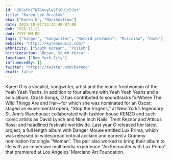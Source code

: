 ```yaml
---
id: "2DJsFKYTKTGovylw2Fj0U1t5Jst"
title: "Karen Lee Orzolek"
aka: ["Karen O", "Marshmallow"]
date: 2021-10-01T13:34:48-07:00
dob: 1978-11-22
dod: YYYY-MM-DD
tags: ["Singer", "Songwriter", "Record producer", "Musician", "Rock"]
website: "https://karenomusic.com/"
ethnicity: ["South Korean", "Polish"]
birthLocation: "Busan, South Korea"
location: ["New York City"]
influencedBy: []
twitter: "https://twitter.com/kareno"
draft: false
---
```


Karen O is a vocalist, songwriter, artist and the iconic frontwoman of the Yeah
Yeah Yeahs. In addition to four albums with Yeah Yeah Yeahs and a solo album,
​Crush Songs​, O has contributed to soundtracks for ​Where The Wild Things Are​
and ​Her​—for which she was nominated for an Oscar; staged an experimental
opera, “Stop the Virgens,” at New York’s legendary St. Ann’s Warehouse;
collaborated with fashion house KENZO and such iconic artists as David Lynch and
Nine Inch Nails’ Trent Reznor and Atticus Ross; and headlined festivals
worldwide. Last year O released her latest project, a full length album with
Danger Mouse entitled ​Lux Prima​, which was released to widespread critical
acclaim and earned a Grammy nomination for single “Woman”. The pair also worked
to bring their album to life with an immersive multimedia experience "An
Encounter with ​Lux Prima​” that premiered at Los Angeles’ Marciano Art
Foundation.
